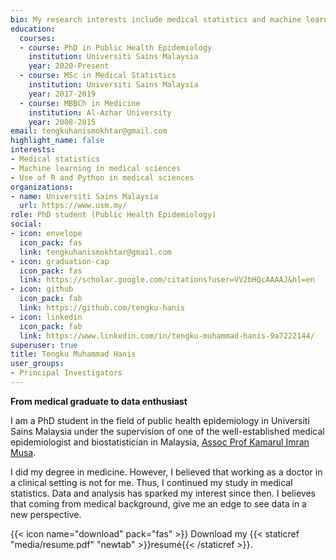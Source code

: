 ```yaml
---
bio: My research interests include medical statistics and machine learning application.
education:
  courses:
  - course: PhD in Public Health Epidemiology
    institution: Universiti Sains Malaysia
    year: 2020-Present
  - course: MSc in Medical Statistics
    institution: Universiti Sains Malaysia
    year: 2017-2019
  - course: MBBCh in Medicine
    institution: Al-Azhar University
    year: 2008-2015
email: tengkuhanismokhtar@gmail.com
highlight_name: false
interests:
- Medical statistics
- Machine learning in medical sciences
- Use of R and Python in medical sciences
organizations:
- name: Universiti Sains Malaysia
  url: https://www.usm.my/
role: PhD student (Public Health Epidemiology)
social:
- icon: envelope
  icon_pack: fas
  link: tengkuhanismokhtar@gmail.com
- icon: graduation-cap
  icon_pack: fas
  link: https://scholar.google.com/citations?user=VV2bHQcAAAAJ&hl=en
- icon: github
  icon_pack: fab
  link: https://github.com/tengku-hanis
- icon: linkedin
  icon_pack: fab
  link: https://www.linkedin.com/in/tengku-muhammad-hanis-9a7222144/
superuser: true
title: Tengku Muhammad Hanis
user_groups:
- Principal Investigators
---
```


**From medical graduate to data enthusiast**

I am a PhD student in the field of public health epidemiology in Universiti Sains Malaysia under the supervision of one of the well-established medical epidemiologist and biostatistician in Malaysia, [Assoc Prof Kamarul Imran Musa](https://medic.usm.my/jpm/index.php/en/academic-information/587-prof-madya-dr-kamarul-imran-musa).

I did my degree in medicine. However, I believed that working as a doctor in a clinical setting is not for me. Thus, I continued my study in medical statistics. Data and analysis has sparked my interest since then. I believes that coming from medical background, give me an edge to see data in a new perspective.

{{< icon name="download" pack="fas" >}} Download my {{< staticref "media/resume.pdf" "newtab" >}}resumé{{< /staticref >}}.
